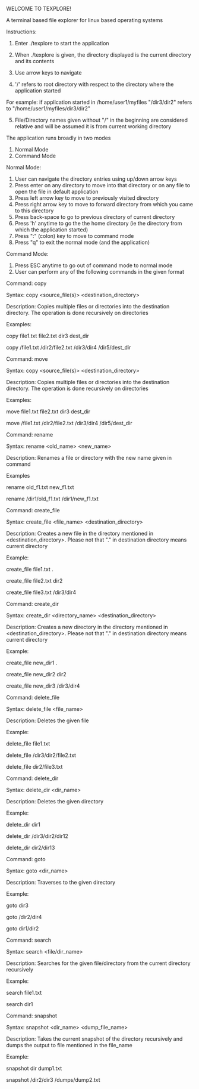 WELCOME TO TEXPLORE!

A terminal based file explorer for linux based operating systems

Instructions:

1. Enter ./texplore to start the application

2. When ./texplore is given, the directory displayed is the current directory and its contents

3. Use arrow keys to navigate

4. '/' refers to root directory with respect to the directory where the application started

For example: if application started in /home/user1/myfiles
"/dir3/dir2" refers to "/home/user1/myfiles/dir3/dir2"

5. File/Directory names given without "/" in the beginning are considered relative and will be assumed it is from current working directory

The application runs broadly in two modes
1. Normal Mode
2. Command Mode

Normal Mode:

1. User can navigate the directory entries using up/down arrow keys
2. Press enter on any directory to move into that directory or on any file to open the file in default application
3. Press left arrow key to move to previously visited directory
4. Press right arrow key to move to forward directory from which you came to this directory
5. Press back-space to go to previous directory of current directory
6. Press 'h' anytime to go the the home directory (ie the directory from which the application started)
6. Press ":" (colon) key to move to command mode
7. Press "q" to exit the normal mode (and the application)

Command Mode:

1. Press ESC anytime to go out of command mode to normal mode
2. User can perform any of the following commands in the given format

Command: copy

Syntax: copy <source_file(s)> <destination_directory>

Description: Copies multiple files or directories into the destination directory. The operation is done recursively on directories

Examples:

copy file1.txt file2.txt dir3 dest_dir

copy /file1.txt /dir2/file2.txt /dir3/dir4 /dir5/dest_dir


Command: move

Syntax: copy <source_file(s)> <destination_directory>

Description: Copies multiple files or directories into the destination directory. The operation is done recursively on directories

Examples:

move file1.txt file2.txt dir3 dest_dir

move /file1.txt /dir2/file2.txt /dir3/dir4 /dir5/dest_dir


Command: rename

Syntax: rename <old_name> <new_name>


Description: Renames a file or directory with the new name given in command

Examples

rename old_f1.txt new_f1.txt

rename /dir1/old_f1.txt /dir1/new_f1.txt


Command: create_file

Syntax: create_file <file_name> <destination_directory>

Description: Creates a new file in the directory mentioned in <destination_directory>. Please not that "." in destination directory means current directory

Example:

create_file file1.txt .

create_file file2.txt dir2

create_file file3.txt /dir3/dir4


Command: create_dir

Syntax: create_dir <directory_name> <destination_directory>

Description: Creates a new directory in the directory mentioned in <destination_directory>. Please not that "." in destination directory means current directory

Example:

create_file new_dir1 .

create_file new_dir2 dir2

create_file new_dir3 /dir3/dir4


Command: delete_file

Syntax: delete_file <file_name>

Description: Deletes the given file

Example:

delete_file file1.txt

delete_file /dir3/dir2/file2.txt

delete_file dir2/file3.txt



Command: delete_dir

Syntax: delete_dir <dir_name>

Description: Deletes the given directory

Example:

delete_dir dir1

delete_dir /dir3/dir2/dir12

delete_dir dir2/dir13



Command: goto

Syntax: goto <dir_name>

Description: Traverses to the given directory

Example:

goto dir3

goto /dir2/dir4

goto dir1/dir2



Command: search

Syntax: search <file/dir_name>

Description: Searches for the given file/directory from the current directory recursively

Example:

search file1.txt

search dir1



Command: snapshot

Syntax: snapshot <dir_name> <dump_file_name>

Description: Takes the current snapshot of the directory recursively and dumps the output to file mentioned in the file_name

Example:

snapshot dir dump1.txt

snapshot /dir2/dir3 /dumps/dump2.txt

